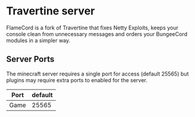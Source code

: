 # Travertine server
FlameCord is a fork of Travertine that fixes Netty Exploits, keeps your console clean from unnecessary messages and orders your BungeeCord modules in a simpler way.

## Server Ports
The minecraft server requires a single port for access (default 25565) but plugins may require extra ports to enabled for the server.


| Port  | default |
|-------|---------|
| Game  | 25565   |